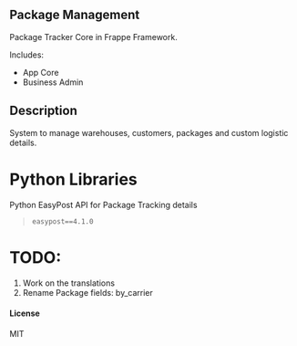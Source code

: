 ## Package Management

Package Tracker Core in Frappe Framework.

Includes:
- App Core
- Business Admin

## Description
System to manage warehouses, customers, packages and custom logistic details.

# Python Libraries

Python EasyPost API for Package Tracking details
> `easypost==4.1.0`

# TODO:
1. Work on the translations
2. Rename Package fields: by_carrier


#### License

MIT